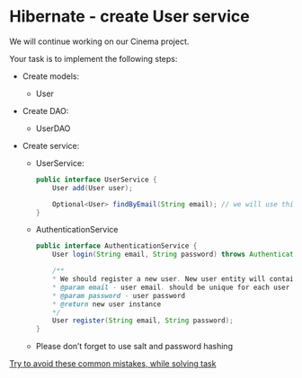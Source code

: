 # Hibernate - create User service

We will continue working on our Cinema project.

Your task is to implement the following steps:
- Create models:
  - User


- Create DAO:
    - UserDAO
    

- Create service:
    - UserService:
        ````java
        public interface UserService {
            User add(User user);

            Optional<User> findByEmail(String email); // we will use this `Optional` later
        }
        ````
    
    - AuthenticationService
        ````java
        public interface AuthenticationService {
            User login(String email, String password) throws AuthenticationException;

            /**
            * We should register a new user. New user entity will contains the email and password
            * @param email - user email. should be unique for each user
            * @param password - user password
            * @return new user instance
            */
            User register(String email, String password);
        }
        ````

    - Please don’t forget to use salt and password hashing

[Try to avoid these common mistakes, while solving task](https://mate-academy.github.io/jv-program-common-mistakes/hibernate/add-user-service/add-user-service-checklist)
